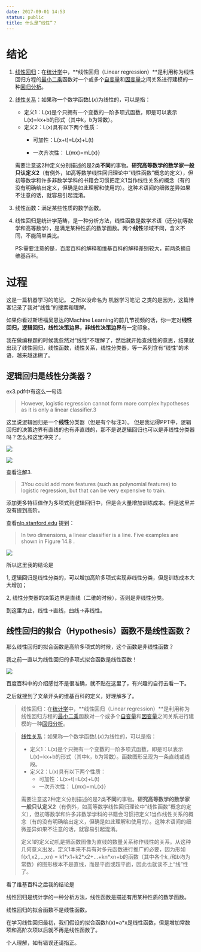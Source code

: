 ```yaml
---
date: 2017-09-01 14:53
status: public
title: 什么是“线性”？
---
```


# 结论
1.  [线性回归](https://zh.wikipedia.org/wiki/%E7%B7%9A%E6%80%A7%E5%9B%9E%E6%AD%B8)：在[统计学](https://zh.wikipedia.org/wiki/%E7%BB%9F%E8%AE%A1%E5%AD%A6)中，**线性回归（Linear regression）**是利用称为线性回归方程的[最小二乘](https://zh.wikipedia.org/wiki/%E6%9C%80%E5%B0%8F%E4%BA%8C%E4%B9%98%E6%B3%95)函数对一个或多个[自变量](https://zh.wikipedia.org/wiki/%E8%87%AA%E5%8F%98%E9%87%8F)和[因变量](https://zh.wikipedia.org/w/index.php?title=%E5%9B%A0%E5%8F%98%E9%87%8F&action=edit&redlink=1)之间关系进行建模的一种[回归分析](https://zh.wikipedia.org/wiki/%E5%9B%9E%E5%BD%92%E5%88%86%E6%9E%90)。

2.  [线性关系](https://zh.wikipedia.org/wiki/%E7%B7%9A%E6%80%A7%E9%97%9C%E4%BF%82)：如果称一个数学函数*L*(*x*)为线性的，可以是指：
    *   定义1：L(x)是个只拥有一个变数的一阶多项式函数，即是可以表示L(x)=kx+b的形式（其中k，b为常数）。
    *   定义2：L(x)具有以下两个性质：
        + 可加性：L(x+t)=L(x)+L(t)

        + 一次齐次性： L(mx)=mL(x)} 

    需要注意这2种定义分别描述的是2类**不同**的事物。**研究高等数学的数学家一般只认定义2**（有例外，如高等数学线性回归理论中“线性函数”概念的定义），但初等数学和许多非数学学科的书籍会习惯把定义1当作线性关系的概念（有的没有明确给出定义，但确是如此理解和使用的）。这种术语间的细微差异如果不注意的话，就容易引起混淆。

3.  线性函数：满足某些性质的数学函数。

4.  线性回归是统计学范畴，是一种分析方法，线性函数是数学术语（还分初等数学和高等数学），是满足某种性质的数学函数。两个**线性**领域不同，含义不同，不能简单类比。

    PS:需要注意的是，百度百科的解释和维基百科的解释差别较大，前两条摘自维基百科。


# 过程
这是一篇机器学习的笔记。
之所以没命名为 机器学习笔记 之类的是因为，这篇博客记录了我对“线性”的搜索和理解。

如果你看过斯坦福吴恩达的Machine Learning的前几节视频的话，你一定对**线性回归，逻辑回归，线性决策边界，非线性决策边界**有一定印象。

我在做编程题的时候我忽然对“线性”不理解了，然后就开始查线性的意思，结果就出现了线性回归，线性函数，线性关系，线性分类器，等一系列含有“线性”的术语，越来越迷糊了。

## 逻辑回归是线性分类器？

ex3.pdf中有这么一句话
> However, logistic regression cannot form more complex hypotheses as it is only a linear classifier.3  

这里说逻辑回归是一个**线性**分类器（但是有个标注3）。
但是我记得PPT中，逻辑回归的决策边界有直线的也有非直线的，那不是说逻辑回归也可以是非线性分类器吗？怎么和这里冲突了。

![](https://codesimple-blog-images.oss-cn-hangzhou.aliyuncs.com/ml/_image/logistic%20decision%20boundaries.png)

![](https://codesimple-blog-images.oss-cn-hangzhou.aliyuncs.com/ml/_image/logistic%20non-linear%20decision%20boundaries.png)


查看注解3.

> 3You could add more features (such as polynomial features) to logistic regression, but that can be very expensive to train.

添加更多特征值作为多项式到逻辑回归中，但是会大量增加训练成本。但是这里并没有提到高阶。


查看[nlp.stanford.edu](https://nlp.stanford.edu/IR-book/html/htmledition/linear-versus-nonlinear-classifiers-1.html) 提到：

> In two dimensions, a linear classifier is a line. Five examples are shown in Figure 14.8 . 

![](https://codesimple-blog-images.oss-cn-hangzhou.aliyuncs.com/ml/_image/stanford%20linear%20classfier.jpg)


所以这里我的结论是

1, 逻辑回归是线性分类的，可以增加高阶多项式实现非线性分类，但是训练成本大大增加；

2, 线性分类器的决策边界是直线（二维的时候），否则是非线性分类。

到这里为止，线性->直线，曲线->非线性。

## 线性回归的拟合（Hypothesis）函数不是线性函数？

那么线性回归的拟合函数是高阶多项式的时候，这个函数是非线性函数？

我之前一直以为线性回归的多项式拟合函数是线性函数！

![](https://codesimple-blog-images.oss-cn-hangzhou.aliyuncs.com/ml/_image/linear%20regression.png)

百度百科中的介绍感觉不是很准确，就不贴在这里了，有兴趣的自行去看一下。

之后就搜到了文章开头的维基百科的定义，好理解多了。

> 线性回归：在[统计学](https://zh.wikipedia.org/wiki/%E7%BB%9F%E8%AE%A1%E5%AD%A6)中，**线性回归（Linear regression）**是利用称为线性回归方程的[最小二乘](https://zh.wikipedia.org/wiki/%E6%9C%80%E5%B0%8F%E4%BA%8C%E4%B9%98%E6%B3%95)函数对一个或多个[自变量](https://zh.wikipedia.org/wiki/%E8%87%AA%E5%8F%98%E9%87%8F)和[因变量](https://zh.wikipedia.org/w/index.php?title=%E5%9B%A0%E5%8F%98%E9%87%8F&action=edit&redlink=1)之间关系进行建模的一种[回归分析](https://zh.wikipedia.org/wiki/%E5%9B%9E%E5%BD%92%E5%88%86%E6%9E%90)。
>



> [线性关系](https://zh.wikipedia.org/wiki/%E7%B7%9A%E6%80%A7%E9%97%9C%E4%BF%82)：如果称一个数学函数*L*(*x*)为线性的，可以是指：
>
> - 定义1：L(x)是个只拥有一个变数的一阶多项式函数，即是可以表示L(x)=kx+b的形式（其中k，b为常数）。函数图形呈现为一条直线或线段。
> - 定义2：L(x)具有以下两个性质：
>   - 可加性：L(x+t)=L(x)+L(t)
>   - 一次齐次性： L(mx)=mL(x)} 
>
> 需要注意这2种定义分别描述的是2类**不同**的事物。**研究高等数学的数学家一般只认定义2**（有例外，如高等数学线性回归理论中“线性函数”概念的定义），但初等数学和许多非数学学科的书籍会习惯把定义1当作线性关系的概念（有的没有明确给出定义，但确是如此理解和使用的）。这种术语间的细微差异如果不注意的话，就容易引起混淆。
>
> 定义1的定义动机是把函数图像为直线的数量关系称作线性的关系。从这种几何意义出发，定义1本来不具有对多元函数进行推广的必要，因为形如f(x1,x2,...,xn) = k1\*x1+k2\*x2+...+kn\*xn+b的函数（其中各个*k_i*和*b*均为常数）的图形根本不是直线，而是平面或超平面，因此也就谈不上“线”性了。

看了维基百科之后我的结论是

线性回归是统计学的一种分析方法，线性函数是描述有用某种性质的数学函数。

线性回归的拟合函数不是线性函数。

在学习线性回归最初，我们假设的拟合函数h(x)=a*x是线性函数，但是增加常数项和高阶次项以后就不再是线性函数了。



个人理解，如有错误还请指正。